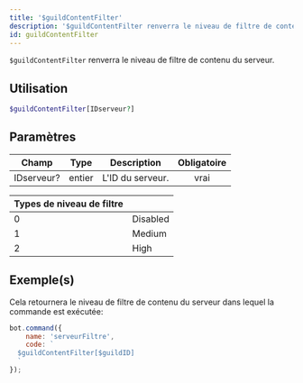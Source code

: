 ```yaml
---
title: '$guildContentFilter'
description: '$guildContentFilter renverra le niveau de filtre de contenu du serveur.'
id: guildContentFilter
---
```


`$guildContentFilter` renverra le niveau de filtre de contenu du serveur.

## Utilisation

```php
$guildContentFilter[IDserveur?]
```

## Paramètres

| Champ      | Type   | Description      | Obligatoire |
| ---------- | ------ | ---------------- |:-----------:|
| IDserveur? | entier | L'ID du serveur. |    vrai     |

| Types de niveau de filtre |          |
| ------------------------- | -------- |
| 0                         | Disabled |
| 1                         | Medium   |
| 2                         | High     |

## Exemple(s)

Cela retournera le niveau de filtre de contenu du serveur dans lequel la commande est exécutée:

```javascript
bot.command({
    name: 'serveurFiltre',
    code: `
  $guildContentFilter[$guildID]
  `
});
```
